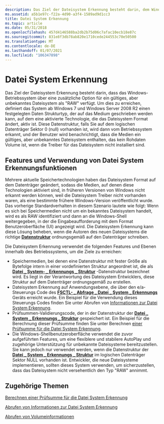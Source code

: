 ```yaml
---
description: Das Ziel der Dateisystem Erkennung besteht darin, dem Windows-Betriebssystem eine zusätzliche Option für ein gültiges, aber nicht erkanntes Dateisystem zu ermöglichen, das nicht &\# 0034; RAW&\# 0034;.
ms.assetid: a5b1e97c-f22a-4d90-a3f4-1589ad9d1cc3
title: Datei System Erkennung
ms.topic: article
ms.date: 05/31/2018
ms.openlocfilehash: 457d4146588ba2db2b75d06c7afac10ecb18e87c
ms.sourcegitcommit: 831e8f3db78ab820e1710cede244553c70e50500
ms.translationtype: MT
ms.contentlocale: de-DE
ms.lasthandoff: 01/07/2021
ms.locfileid: "106347898"
---
```

# <a name="file-system-recognition"></a>Datei System Erkennung

Das Ziel der Dateisystem Erkennung besteht darin, dass das Windows-Betriebssystem über eine zusätzliche Option für ein gültiges, aber unbekanntes Dateisystem als "RAW" verfügt. Um dies zu erreichen, definiert das System ab Windows 7 und Windows Server 2008 R2 einen festgelegten Daten Strukturtyp, der auf das Medium geschrieben werden kann, auf dem eine aktivierte Technologie, die das Dateisystem Format ändert, aktiv ist. Diese Datenstruktur, falls Sie auf dem logischen Datenträger Sektor 0 (null) vorhanden ist, wird dann vom Betriebssystem erkannt, und der Benutzer wird benachrichtigt, dass die Medien ein gültiges, aber unbekanntes Dateisystem enthalten, das kein Rohdaten Volume ist, wenn die Treiber für das Dateisystem nicht installiert sind.

## <a name="file-system-recognition-features-and-use"></a>Features und Verwendung von Datei System Erkennungsfunktionen

Mehrere aktuelle Speichertechnologien haben das Dateisystem Format auf dem Datenträger geändert, sodass die Medien, auf denen diese Technologien aktiviert sind, in früheren Versionen von Windows nicht erkannt werden können, weil die Dateisystem Treiber nicht vorhanden waren, als eine bestimmte frühere Windows-Version veröffentlicht wurde. Das vorherige Standardverhalten in diesem Szenario lautete wie folgt: Wenn es sich bei Speichermedien nicht um ein bekanntes Dateisystem handelt, wird es als RAW identifiziert und dann an die Windows-Shell weitergegeben, in der die Eingabeaufforderung mit dem Format Benutzeroberfläche (UI) angezeigt wird. Die Dateisystem Erkennung kann diese Lösung beheben, wenn die Autoren des neuen Dateisystems die richtige [**Datenstruktur**](file-system-recognition-structure.md) ordnungsgemäß auf den Datenträger schreiben.

Die Dateisystem Erkennung verwendet die folgenden Features und Ebenen innerhalb des Betriebssystems, um die Ziele zu erreichen:

-   Speichermedien, bei denen eine Datenstruktur mit fester Größe als Bytefolge intern in einer vordefinierten Struktur angeordnet ist, die als [**Datei \_ System- \_ Erkennungs \_ Struktur**](file-system-recognition-structure.md) -Datenstruktur bezeichnet wird. Es liegt in der Verantwortung des Dateisystem Entwicklers, diese Struktur auf dem Datenträger ordnungsgemäß zu erstellen.
-   Dateisystem Erkennung auf Anwendungsebene, die über den e/a-Steuerungs Code des [**FSCTL- \_ Abfrage \_ Datei \_ System \_ Erkennungs**](/windows/win32/api/winioctl/ni-winioctl-fsctl_query_file_system_recognition) Geräts erreicht wurde. Ein Beispiel für die Verwendung dieses Steuerungs Codes finden Sie unter Abrufen von [Informationen zur Datei System Erkennung](obtaining-file-system-recognition-information.md).
-   Prüfsummen-Validierungscode, der in der Datenstruktur der [**Datei \_ System \_ Erkennungs \_ Struktur**](file-system-recognition-structure.md) gespeichert ist. Ein Beispiel für die Berechnung dieser Prüfsumme finden Sie unter Berechnen [einer Prüfsumme für die Datei System Erkennung](computing-a-file-system-recognition-checksum.md).
-   Die Windows-Shellbenutzeroberfläche verwendet die zuvor aufgeführten Features, um eine flexiblere und stabilere AutoPlay und zugehörige Unterstützung für unbekannte Dateisysteme bereitzustellen. Sie kann jedoch nur verwendet werden, wenn die Datenstruktur der [**Datei \_ System \_ Erkennungs \_ Struktur**](file-system-recognition-structure.md) im logischen Datenträger Sektor NULL vorhanden ist. Entwickler, die neue Dateisysteme implementieren, sollten dieses System verwenden, um sicherzustellen, dass das Dateisystem nicht versehentlich den Typ "RAW" annimmt.

## <a name="related-topics"></a>Zugehörige Themen

<dl> <dt>

[Berechnen einer Prüfsumme für die Datei System Erkennung](computing-a-file-system-recognition-checksum.md)
</dt> <dt>

[Abrufen von Informationen zur Datei System Erkennung](obtaining-file-system-recognition-information.md)
</dt> <dt>

[Abrufen von Volumeinformationen](obtaining-volume-information.md)
</dt> </dl>

 

 
